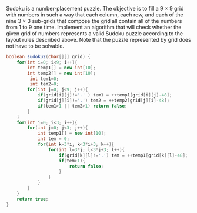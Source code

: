 Sudoku is a number-placement puzzle. The objective is to fill a 9 × 9 grid with numbers in such a way that each column, each row, and each of the nine 3 × 3 sub-grids that compose the grid all contain all of the numbers from 1 to 9 one time.
Implement an algorithm that will check whether the given grid of numbers represents a valid Sudoku puzzle according to the layout rules described above. Note that the puzzle represented by grid does not have to be solvable.
```java
boolean sudoku2(char[][] grid) {  
    for(int i=0; i<9; i++){
        int temp1[] = new int[10];
        int temp2[] = new int[10];
         int tem1=0;
         int tem2=0;
        for(int j=0; j<9; j++){
            if(grid[i][j]!='.' ) tem1 = ++temp1[grid[i][j]-48];            
            if(grid[j][i]!='.') tem2 = ++temp2[grid[j][i]-48];             
            if(tem1>1 || tem2>1) return false;            
        }        
    }  
    for(int i=0; i<3; i++){
        for(int j=0; j<3; j++){
            int temp1[] = new int[10];
            int tem = 0;            
            for(int k=3*i; k<3*i+3; k++){
                for(int l=3*j; l<3*j+3; l++){
                    if(grid[k][l]!='.') tem = ++temp1[grid[k][l]-48];
                    if(tem>1){
                        return false;
                    }
                }
            }            
        }
    }    
    return true;
}
```